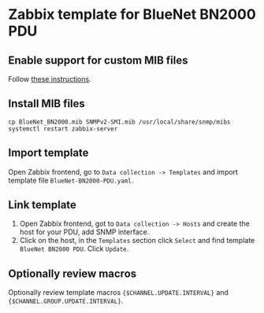 # Zabbix template for BlueNet BN2000 PDU

## Enable support for custom MIB files

Follow [these instructions](https://www.zabbix.com/documentation/current/en/manual/config/items/itemtypes/snmp/mibs).

## Install MIB files

    cp BlueNet_BN2000.mib SNMPv2-SMI.mib /usr/local/share/snmp/mibs
	systemctl restart zabbix-server

## Import template

Open Zabbix frontend, go to `Data collection -> Templates` and import template file `BlueNet-BN2000-PDU.yaml`.

## Link template

1. Open Zabbix frontend, got to `Data collection -> Hosts` and create the host for your PDU, add SNMP interface.
2. Click on the host, in the `Templates` section click `Select` and find template `BlueNet BN2000 PDU`. Click `Update`.

## Optionally review macros

Optionally review template macros `{$CHANNEL.UPDATE.INTERVAL}` and `{$CHANNEL.GROUP.UPDATE.INTERVAL}`.
